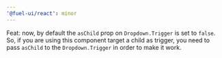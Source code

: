 ```yaml
---
'@fuel-ui/react': minor
---
```


Feat: now, by default the `asChild` prop on `Dropdown.Trigger` is set to `false`. So, if you are using this component target a child as trigger, you need to pass `asChild` to the `Dropdown.Trigger` in order to make it work.
